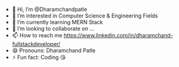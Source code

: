 - 👋 Hi, I’m @Dharamchandpatle
- 👀 I’m interested in Computer Science & Engineering Fields 
- 🌱 I’m currently learning MERN Stack
- 💞️ I’m looking to collaborate on ...
- 📫 How to reach me https://www.linkedin.com/in/dharamchand-fullstackdeveloper/
- 😄 Pronouns: Dharamchand Patle 
- ⚡ Fun fact: Coding 😘

<!---
Dharamchandpatle/Dharamchandpatle is a ✨ special ✨ repository because its `README.md` (this file) appears on your GitHub profile.
You can click the Preview link to take a look at your changes.
--->
